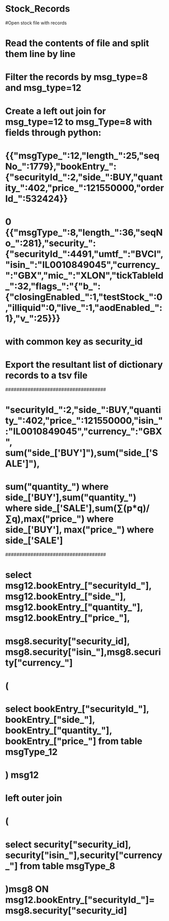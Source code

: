 # Stock_Records
#Open stock file with records
# Read the contents of file and split them line by line
# Filter the records by msg_type=8 and msg_type=12
# Create a left out join for msg_type=12 to msg_Type=8 with fields through python:
# {{"msgType_":12,"length_":25,"seqNo_":1779},"bookEntry_":{"securityId_":2,"side_":BUY,"quantity_":402,"price_":121550000,"orderId_":532424}}
# 0 {{"msgType_":8,"length_":36,"seqNo_":281},"security_":{"securityId_":4491,"umtf_":"BVCl","isin_":"IL0010849045","currency_":"GBX","mic_":"XLON","tickTableId_":32,"flags_":"{"b_":{"closingEnabled_":1,"testStock_":0,"illiquid":0,"live_":1,"aodEnabled_":1},"v_":25}}}
# with common key as security_id
# Export the resultant list of dictionary records to a tsv file 

####################################

# "securityId_":2,"side_":BUY,"quantity_":402,"price_":121550000,"isin_":"IL0010849045","currency_":"GBX", sum("side_['BUY']"),sum("side_['SALE']"),
# sum("quantity_") where side_['BUY'],sum("quantity_") where side_['SALE'],sum(∑(p*q)/∑q),max("price_") where side_['BUY'], max("price_") where side_['SALE']
####################################
# select msg12.bookEntry_["securityId_"], msg12.bookEntry_["side_"], msg12.bookEntry_["quantity_"], msg12.bookEntry_["price_"],
# msg8.security["security_id], msg8.security["isin_"],msg8.security["currency_"]
#	(
#		select bookEntry_["securityId_"], bookEntry_["side_"], bookEntry_["quantity_"], bookEntry_["price_"] from table msgType_12 
#	) msg12
 
# left outer join
 
#	(
#		select security["security_id], security["isin_"],security["currency_"] from table msgType_8
#	)msg8 ON msg12.bookEntry_["securityId_"]= msg8.security["security_id]
 